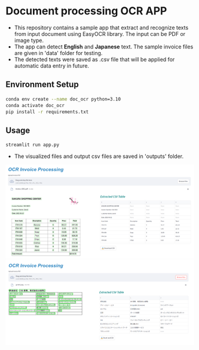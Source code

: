 # Document processing OCR APP

- This repository contains a sample app that extract and recognize texts from input document using EasyOCR library. The input can be PDF or image type. 
- The app can detect **English** and **Japanese** text. The sample invoice files are given in 'data' folder for testing. 
- The detected texts were saved as .csv file that will be applied for automatic data entry in future.


## Environment Setup

```bash
conda env create --name doc_ocr python=3.10 
conda activate doc_ocr
pip install -r requirements.txt
```

## Usage

```bash
streamlit run app.py
```

- The visualized files and output csv files are saved in 'outputs' folder.


<img src="assets/app.png" width="600">

<img src="assets/app_jp.png" width="600">
